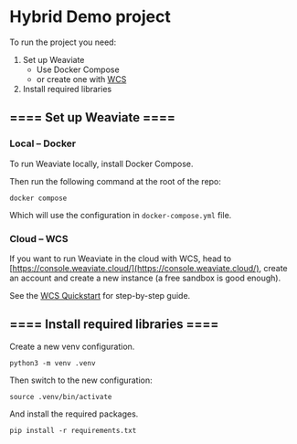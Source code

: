 # Hybrid Demo project

To run the project you need:
1. Set up Weaviate
    * Use Docker Compose
    * or create one with [WCS](https://console.weaviate.cloud/)
2. Install required libraries

## ==== Set up Weaviate ====

### Local – Docker
To run Weaviate locally, install Docker Compose.

Then run the following command at the root of the repo:
```
docker compose
```

Which will use the configuration in `docker-compose.yml` file.

### Cloud – WCS
If you want to run Weaviate in the cloud with WCS, head to [https://console.weaviate.cloud/](https://console.weaviate.cloud/), create an account and create a new instance (a free sandbox is good enough).

See the [WCS Quickstart](https://weaviate.io/developers/wcs/quickstart) for step-by-step guide.

## ==== Install required libraries ====

Create a new venv configuration.
```
python3 -m venv .venv
```

Then switch to the new configuration:
```
source .venv/bin/activate
```

And install the required packages.
```
pip install -r requirements.txt
```